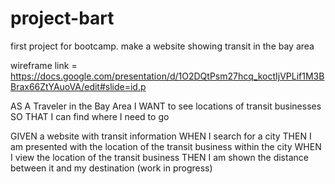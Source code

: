 # project-bart
first project for bootcamp. make a website showing transit in the bay area

wireframe link = https://docs.google.com/presentation/d/1O2DQtPsm27hcq_koctIjVPLif1M3BBrax66ZtYAuoVA/edit#slide=id.p

AS A Traveler in the Bay Area
I WANT to see locations of transit businesses
SO THAT I can find where I need to go

GIVEN a website with transit information
WHEN I search for a city
THEN I am presented with the location of the transit business within the city
WHEN I view the location of the transit business
THEN I am shown the distance between it and my destination
(work in progress)